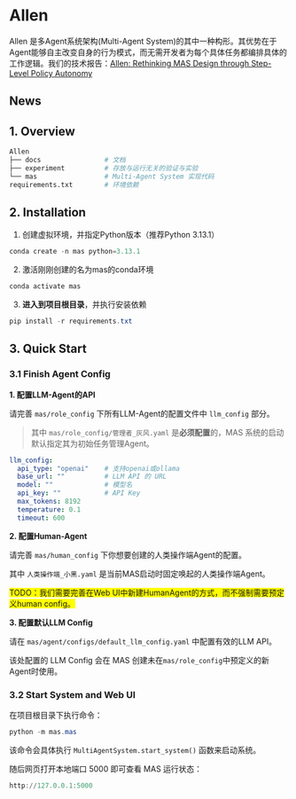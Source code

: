 # Allen

Allen 是多Agent系统架构(Multi-Agent System)的其中一种构形。其优势在于Agent能够自主改变自身的行为模式，而无需开发者为每个具体任务都编排具体的工作逻辑。我们的技术报告：[Allen: Rethinking MAS Design through Step-Level Policy Autonomy](http://arxiv.org/abs/2508.11294)



## News



## 1. Overview

```python
Allen
├── docs                # 文档
├── experiment			# 存放与运行无关的验证与实验
└── mas                 # Multi-Agent System 实现代码
requirements.txt        # 环境依赖
```





## 2. Installation

1. 创建虚拟环境，并指定Python版本（推荐Python 3.13.1）

```powershell
conda create -n mas python=3.13.1
```

2. 激活刚刚创建的名为mas的conda环境

```powershell
conda activate mas
```

3. **进入到项目根目录**，并执行安装依赖

```powershell
pip install -r requirements.txt
```



## 3. Quick Start

### 3.1 Finish Agent Config

**1. 配置LLM-Agent的API**

请完善 `mas/role_config` 下所有LLM-Agent的配置文件中 `llm_config` 部分。

> 其中 `mas/role_config/管理者_灰风.yaml` 是**必须配置**的，MAS 系统的启动默认指定其为初始任务管理Agent。

```yaml
llm_config:
  api_type: "openai"    # 支持openai或ollama
  base_url: ""          # LLM API 的 URL
  model: ""             # 模型名
  api_key: ""           # API Key
  max_tokens: 8192
  temperature: 0.1
  timeout: 600
```



**2. 配置Human-Agent**

请完善 `mas/human_config` 下你想要创建的人类操作端Agent的配置。

其中 `人类操作端_小黑.yaml` 是当前MAS启动时固定唤起的人类操作端Agent。

<span style="background-color:yellow">TODO：我们需要完善在Web UI中新建HumanAgent的方式，而不强制需要预定义human config。</span>



**3. 配置默认LLM Config**

请在 `mas/agent/configs/default_llm_config.yaml` 中配置有效的LLM API。

该处配置的 LLM Config 会在 MAS 创建未在`mas/role_config`中预定义的新Agent时使用。





### 3.2 Start System and Web UI

在项目根目录下执行命令：

```powershell
python -m mas.mas
```

该命令会具体执行 `MultiAgentSystem.start_system()` 函数来启动系统。

随后网页打开本地端口 5000 即可查看 MAS 运行状态：

```powershell
http://127.0.0.1:5000
```



